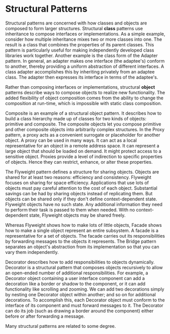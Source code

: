 # Structural Patterns
Structural patterns are concerned with how classes and objects are composed to form larger structures. Structural **class** patterns use inheritance to compose interfaces or implementations. As a simple example, consider how multiple inheritance mixes two or more classes into one. The result is a class that combines the properties of its parent classes. This pattern is particularly useful for making independently developed class libraries work together. Another example is the class form of the Adapter pattern. In general, an adapter makes one interface (the adaptee's) conform to another, thereby providing a uniform abstraction of different interfaces. A class adapter accomplishes this by inheriting privately from an adaptee class. The adapter then expresses its interface in terms of the adaptee's.

Rather than composing interfaces or implementations, structural **object** patterns describe ways to compose objects to realize new functionality. The added flexibility of object composition comes from the ability to change the composition at run-time, which is impossible with static class composition.

Composite is an example of a structural object pattern. It describes how to build a class hierarchy made up of classes for two kinds of objects: primitive and composite. The composite objects let you compose primitive and other composite objects into arbitrarily complex structures. In the Proxy pattern, a proxy acts as a convenient surrogate or placeholder for another object. A proxy can be used in many ways. It can act as a local representative for an object in a remote address space. It can represent a large object that should be loaded on demand. It might protect access to a sensitive object. Proxies provide a level of indirection to specific properties of objects. Hence they can restrict, enhance, or alter these properties.

The Flyweight pattern defines a structure for sharing objects. Objects are shared for at least two reasons: efficiency and consistency. Flyweight focuses on sharing for space efficiency. Applications that use lots of objects must pay careful attention to the cost of each object. Substantial savings can be had by sharing objects instead of replicating them. But objects can be shared only if they don't define context-dependent state. Flyweight objects have no such state. Any additional information they need to perform their task is passed to them when needed. With no context-dependent state, Flyweight objects may be shared freely.

Whereas Flyweight shows how to make lots of little objects, Facade shows how to make a single object represent an entire subsystem. A facade is a representative for a set of objects. The facade carries out its responsibilities by forwarding messages to the objects it represents. The Bridge pattern separates an object's abstraction from its implementation so that you can vary them independently.

Decorator describes how to add responsibilities to objects dynamically. Decorator is a structural pattern that composes objects recursively to allow an open-ended number of additional responsibilities. For example, a Decorator object containing a user interface component can add a decoration like a border or shadow to the component, or it can add functionality like scrolling and zooming. We can add two decorations simply by nesting one Decorator object within another; and so on for additional decorations. To accomplish this, each Decorator object must conform to the interface of its component and must forward messages to it. The Decorator can do its job (such as drawing a border around the component) either before or after forwarding a message.

Many structural patterns are related to some degree.
